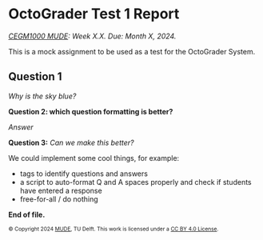 # OctoGrader Test 1 Report

*[CEGM1000 MUDE](http://mude.citg.tudelft.nl/): Week X.X. Due: Month X, 2024.*

This is a mock assignment to be used as a test for the OctoGrader System.

## Question 1

_Why is the sky blue?_

**Question 2: which question formatting is better?**

_Answer_

**Question 3:** _Can we make this better?_

We could implement some cool things, for example:
- tags to identify questions and answers
- a script to auto-format Q and A spaces properly and check if students have entered a response
- free-for-all / do nothing

**End of file.**

<span style="font-size: 75%">
&copy; Copyright 2024 <a rel="MUDE" href="http://mude.citg.tudelft.nl/">MUDE</a>, TU Delft. This work is licensed under a <a rel="license" href="http://creativecommons.org/licenses/by/4.0/">CC BY 4.0 License</a>.